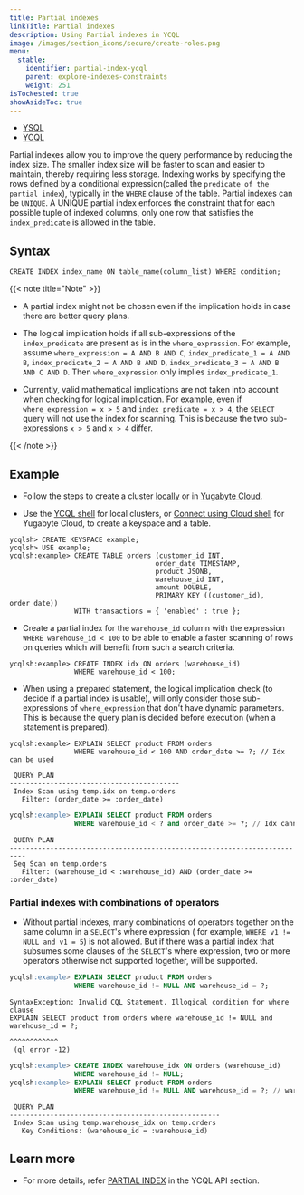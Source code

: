 ```yaml
---
title: Partial indexes
linkTitle: Partial indexes
description: Using Partial indexes in YCQL
image: /images/section_icons/secure/create-roles.png
menu:
  stable:
    identifier: partial-index-ycql
    parent: explore-indexes-constraints
    weight: 251
isTocNested: true
showAsideToc: true
---
```


<ul class="nav nav-tabs-alt nav-tabs-yb">
  <li >
    <a href="../partial-index-ysql/" class="nav-link">
      <i class="icon-postgres" aria-hidden="true"></i>
      YSQL
    </a>
  </li>

  <li >
    <a href="../partial-index-ycql/" class="nav-link active">
      <i class="icon-cassandra" aria-hidden="true"></i>
      YCQL
    </a>
  </li>
</ul>

Partial indexes allow you to improve the query performance by reducing the index size. The smaller index size will be faster to scan and easier to maintain, thereby requiring less storage.
Indexing works by specifying the rows defined by a conditional expression(called the `predicate of the partial index`), typically in the `WHERE` clause of the table.
Partial indexes can be `UNIQUE`. A UNIQUE partial index enforces the constraint that for each possible tuple of indexed columns, only one row that satisfies the `index_predicate` is allowed in the table.

## Syntax

```ysql
CREATE INDEX index_name ON table_name(column_list) WHERE condition;
```

{{< note title="Note" >}}

- A partial index might not be chosen even if the implication holds in case there are better query plans.
- The logical implication holds if all sub-expressions of the `index_predicate` are present as is in the `where_expression`. For example, assume `where_expression = A AND B AND C`, `index_predicate_1 = A AND B`, `index_predicate_2 = A AND B AND D`, `index_predicate_3 = A AND B AND C AND D`. Then `where_expression` only implies `index_predicate_1`.

- Currently, valid mathematical implications are not taken into account when checking for logical implication. For example, even if `where_expression = x > 5` and `index_predicate = x > 4`, the `SELECT` query will not use the index for scanning. This is because the two sub-expressions `x > 5` and `x > 4` differ.

{{< /note >}}

## Example

- Follow the steps to create a cluster [locally](/preview/quick-start/) or in [Yugabyte Cloud](/preview/yugabyte-cloud/cloud-connect/).

- Use the [YCQL shell](/preview/admin/ycqlsh/) for local clusters, or [Connect using Cloud shell](/preview/yugabyte-cloud/cloud-connect/connect-cloud-shell/) for Yugabyte Cloud, to create a keyspace and a table.

```cql
ycqlsh> CREATE KEYSPACE example;
ycqlsh> USE example;
ycqlsh:example> CREATE TABLE orders (customer_id INT,
                                    order_date TIMESTAMP,
                                    product JSONB,
                                    warehouse_id INT,
                                    amount DOUBLE,
                                    PRIMARY KEY ((customer_id), order_date))
                WITH transactions = { 'enabled' : true };
```

- Create a partial index for the `warehouse_id` column with the expression `WHERE warehouse_id < 100` to be able to enable a faster scanning of rows on queries which will benefit from such a search criteria.

```cql
ycqlsh:example> CREATE INDEX idx ON orders (warehouse_id)
                WHERE warehouse_id < 100;
```

- When using a prepared statement, the logical implication check (to decide if a partial index is usable), will only consider those sub-expressions of `where_expression` that don't have dynamic parameters. This is because the query plan is decided before execution (when a statement is prepared).

```cql
ycqlsh:example> EXPLAIN SELECT product FROM orders
                WHERE warehouse_id < 100 AND order_date >= ?; // Idx can be used
```

```output
 QUERY PLAN
------------------------------------------
 Index Scan using temp.idx on temp.orders
   Filter: (order_date >= :order_date)

```

```sql
ycqlsh:example> EXPLAIN SELECT product FROM orders
                WHERE warehouse_id < ? and order_date >= ?; // Idx cannot be used
```

```output
 QUERY PLAN
--------------------------------------------------------------------------
 Seq Scan on temp.orders
   Filter: (warehouse_id < :warehouse_id) AND (order_date >= :order_date)
```

### Partial indexes with combinations of operators

- Without partial indexes, many combinations of operators together on the same column in a `SELECT`'s where expression ( for example, `WHERE v1 != NULL and v1 = 5`) is not allowed. But if there was a partial index that subsumes some clauses of the `SELECT`'s where expression, two or more operators otherwise not supported together, will be supported.

```sql
ycqlsh:example> EXPLAIN SELECT product FROM orders
                WHERE warehouse_id != NULL AND warehouse_id = ?;
```

```output
SyntaxException: Invalid CQL Statement. Illogical condition for where clause
EXPLAIN SELECT product from orders where warehouse_id != NULL and warehouse_id = ?;
                                                                  ^^^^^^^^^^^^
 (ql error -12)
```

```sql
ycqlsh:example> CREATE INDEX warehouse_idx ON orders (warehouse_id)
                WHERE warehouse_id != NULL;
ycqlsh:example> EXPLAIN SELECT product FROM orders
                WHERE warehouse_id != NULL AND warehouse_id = ?; // warehouse_idx can be used
```

```output
 QUERY PLAN
----------------------------------------------------
 Index Scan using temp.warehouse_idx on temp.orders
   Key Conditions: (warehouse_id = :warehouse_id)
```

## Learn more

- For more details, refer [PARTIAL INDEX](/preview/api/ycql/ddl_create_index/#partial-index) in the YCQL API section.
